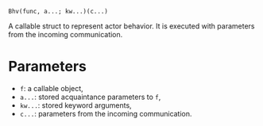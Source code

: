 ```
Bhv(func, a...; kw...)(c...)
```

A callable struct to represent actor behavior. It is executed with parameters from the incoming communication.

# Parameters

  * `f`: a callable object,
  * `a...`: stored acquaintance parameters to `f`,
  * `kw...`: stored keyword arguments,
  * `c...`: parameters from the incoming communication.
